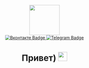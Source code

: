 <div id="header" align="center">
<img src="https://media.giphy.com/media/j2S5c02Qgj2VqzoY9P/giphy.gif" width="100">
</div>

<div id="badges" align = "center">
<a href=" vk.com/alex_ataman_83">
<img src="https://shields.io./badge/VK-Вконтакте-blue" alt="Вконтакте Badge"/>
</a>
<a href="https://t.me/Alex_Ataman_83">
<img src="https://shields.io./badge/Tg-Telegram-blue" alt="Telegram Badge"/>
</a>
</div>


<div id="viewprof" align="center">
<img src="https://komarev.com/ghpvc/?username=AntonAtamanAlex&style=flat-square&color=blue" alt=""/>
</div>

<div id="heythere"align="center">
<h1>
Привет)
<img src="https://media.giphy.com/media/hvRJCLFzcasrR4ia7z/giphy.gif" width="30px">
</h1>
</div>
